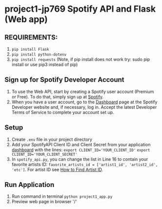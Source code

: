 # project1-jp769 Spotify API and Flask (Web app)

## REQUIREMENTS:
1. `pip install Flask`
2. `pip install python-dotenv`
3. `pip install requests`
(Note, if pip install does not work try: sudo pip install or use pip3 instead of pip)

## Sign up for Spotify Developer Account
1. To use the Web API, start by creating a Spotify user account (Premium or Free). To do that, simply sign up at [Spotify](www.spotify.com).
2. When you have a user account, go to the [Dashboard](https://developer.spotify.com/dashboard) page at the Spotify Developer website and, if necessary, log in. Accept the latest Developer Terms of Service to complete your account set up.

## Setup
1. Create `.env` file in your project directory
2. Add your SpotifyAPI Client ID and Client Secret from your application [dashboard](https://developer.spotify.com/dashboard/applications) with the lines: 
    `export CLIENT_ID='YOUR_CLIENT_ID'`
    `export CLIENT_ID='YOUR_CLIENT_SECRET'`
3. In `spotify_api.py`, you can change the list in Line 16 to contain your favorite artists ID: `favorite_artists_id = ['artist1_id', 'artist2_id', 'etc']`. For artist ID see [How to Find Artist ID](https://support.tunecore.com/hc/en-us/articles/360040325651-How-to-Find-my-Spotify-Artist-ID).


## Run Application
1. Run command in terminal `python project1_app.py`
2. Preview web page in browser '/'